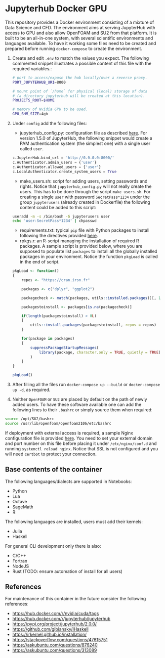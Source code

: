 # Jupyterhub Docker GPU

This repository provides a Docker environment consisting of a mixture of Data Science and CFD. The environment aims at serving JupyterHub with access to GPU and also allow OpenFOAM and SU2 from that platform. It is built to be an all-in-one system, with several scientific environments and languages available. To have it working some files need to be created and prepared before running `docker-compose` to create the environment.

1. Create and edit `.env` to match the values you expect. The following commented snippet illustrates a possible content of this file with the required variables.:
    ```bash
    # port to access/expose the hub locally/over a reverse proxy.
    PORT_JUPYTERHUB_URI=8000

    # mount point of `/home` for physical (local) storage of data
    # (a directory jupyterhub will be created at this location).
    PROJECTS_ROOT=$HOME

    # memory of Nvidia GPU to be used.
    GPU_SHM_SIZE=4gb
    ```

1. Under `config` add the following files:
    - jupyterhub_config.py: configuration file as described [here](https://jupyterhub.readthedocs.io/en/stable/reference/config-reference.html). For version 1.5.0 of JupyterHub, the following snippet would create a PAM authentication system (the simplest one) with a single user called `user`.
    ```python
    c.JupyterHub.bind_url = 'http://0.0.0.0:8000/'
    c.Authenticator.admin_users = {'user'}
    c.Authenticator.allowed_users = {'user'}
    c.LocalAuthenticator.create_system_users = True
    ```
    - make_users.sh: script for adding users, setting passwords and rights. Notice that `jupyterhub_config.py` will not really create the users. This has to be done through the script `make_users.sh`. For creating a single `user` with password `SecretPass*1234` under the group `jupyterusers` (already created in Dockerfile) the following content could be added to this script:
    ```bash
    useradd -m -s /bin/bash -G jupyterusers user
    echo 'user:SecretPass*1234' | chpasswd
    ```
    - requirements.txt: typical `pip` file with Python packages to install following the directives provided [here](https://pip.pypa.io/en/stable/cli/pip_install/#requirement-specifiers).
    - rpkgs.r: an R-script managing the installation of required R packages. A sample script is provided below, where you are supposed to populate list `packages` to install all the globally installed packages in your environment. Notice the function `pkgLoad` is called in the end of script.
    ```R
    pkgLoad <- function()
    {
        repos <- "https://cran.irsn.fr"

        packages <- c("dplyr", "ggplot2")

        packagecheck <- match(packages, utils::installed.packages()[, 1])

        packagestoinstall <- packages[is.na(packagecheck)]

        if(length(packagestoinstall) > 0L) 
        {
            utils::install.packages(packagestoinstall, repos = repos)
        }

        for(package in packages) 
        {
            suppressPackageStartupMessages(
                library(package, character.only = TRUE, quietly = TRUE)
            )
        }
    }

    pkgLoad()
    ```

1. After filling all the files run `docker-compose up --build` or `docker-compose up -d`, as required.

1. Neither `OpenFOAM` or `SU2` are placed by default on the path of newly added users. To have these software available one can add the following lines to their `.bashrc` or simply source them when required:

```bash
source /opt/SU2/bashrc
source /usr/lib/openfoam/openfoam2106/etc/bashrc
```

If deployment with external access is required, a sample Nginx configuration file is provided [here](config/jupyterhub.conf). You need to set your external domain and port number on this file before placing it under `/etc/nginx/conf.d` and running `systemctl reload nginx`. Notice that SSL is not configured and you will need `certbot` to protect your connection.

## Base contents of the container

The following languages/dialects are supported in Notebooks:

- Python
- Lua
- Octave
- SageMath
- R

The following languages are installed, users must add their kernels:

- Julia
- Haskell

For general CLI development only there is also:

- C/C++
- Fortran
- NodeJS
- Rust (TODO: ensure automation of install for all users)

## References

For maintenance of this container in the future consider the following references:

- https://hub.docker.com/r/nvidia/cuda/tags
- https://hub.docker.com/r/jupyterhub/jupyterhub
- https://pypi.org/project/jupyterhub/2.0.0/
- https://github.com/gibiansky/IHaskell
- https://irkernel.github.io/installation/
- https://stackoverflow.com/questions/47615751
- https://askubuntu.com/questions/876240
- https://askubuntu.com/questions/313089
